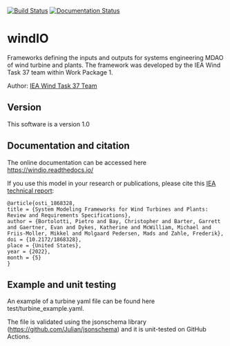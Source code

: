[![Build Status](https://github.com/IEAWindSystems/windIO/workflows/CI_windIO/badge.svg?branch=master)](https://github.com/IEAWindSystems/windIO/actions)
[![Documentation Status](https://readthedocs.org/projects/windio/badge/?version=latest)](https://windio.readthedocs.io/en/latest/)

# windIO

Frameworks defining the inputs and outputs for systems engineering MDAO of wind turbine and plants. The framework was developed by the IEA Wind Task 37 team within Work Package 1.

Author: [IEA Wind Task 37 Team](mailto:pietro.bortolotti@nrel.gov)

## Version

This software is a version 1.0

## Documentation and citation

The online documentation can be accessed here <https://windio.readthedocs.io/>

If you use this model in your research or publications, please cite this [IEA technical report](https://doi.org/10.2172/1868328):

    @article{osti_1868328,
    title = {System Modeling Frameworks for Wind Turbines and Plants: Review and Requirements Specifications},
    author = {Bortolotti, Pietro and Bay, Christopher and Barter, Garrett and Gaertner, Evan and Dykes, Katherine and McWilliam, Michael and Friis-Moller, Mikkel and Molgaard Pedersen, Mads and Zahle, Frederik},
    doi = {10.2172/1868328},
    place = {United States},
    year = {2022},
    month = {5}
    }

## Example and unit testing

An example of a turbine yaml file can be found here test/turbine_example.yaml.

The file is validated using the jsonschema library (https://github.com/Julian/jsonschema) and it is unit-tested on GitHub Actions. 
